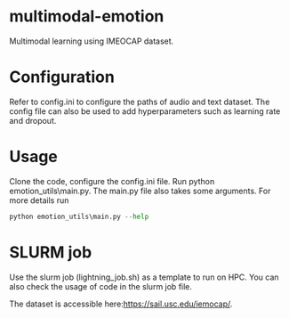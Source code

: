 # multimodal-emotion
Multimodal learning using IMEOCAP dataset.

# Configuration
Refer to config.ini to configure the paths of audio and text dataset. The config file can also be used to add hyperparameters such as learning rate and dropout.

# Usage
Clone the code, configure the config.ini file. Run python emotion_utils\main.py. The main.py file also takes some arguments. For more details run 

```python
python emotion_utils\main.py --help
```

# SLURM job
Use the slurm job (lightning_job.sh) as a template to run on HPC. You can also check the usage of code in the slurm job file.


The dataset is accessible here:https://sail.usc.edu/iemocap/.
